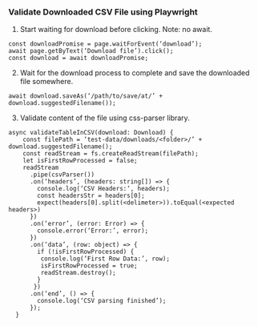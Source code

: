 ### Validate Downloaded CSV File using Playwright

1. Start waiting for download before clicking. Note: no await.
```
const downloadPromise = page.waitForEvent(‘download’);
await page.getByText(‘Download file’).click();
const download = await downloadPromise;
```
2. Wait for the download process to complete and save the downloaded file somewhere.

```
await download.saveAs(‘/path/to/save/at/’ + download.suggestedFilename());
```
3. Validate content of the file using css-parser library.

```
async validateTableInCSV(download: Download) {
    const filePath = ‘test-data/downloads/<folder>/’ + download.suggestedFilename();
    const readStream = fs.createReadStream(filePath);
    let isFirstRowProcessed = false;
    readStream
      .pipe(csvParser())
      .on(‘headers’, (headers: string[]) => {
        console.log(‘CSV Headers:‘, headers);
        const headersStr = headers[0];
        expect(headers[0].split(<delimeter>)).toEqual(<expected headers>)
      })
      .on(‘error’, (error: Error) => {
        console.error(‘Error:’, error);
      })
      .on(‘data’, (row: object) => {
        if (!isFirstRowProcessed) {
         console.log(‘First Row Data:’, row);
         isFirstRowProcessed = true;
         readStream.destroy();
        }
       })
      .on(‘end’, () => {
        console.log(‘CSV parsing finished’);
      });
  }
```
